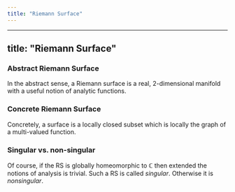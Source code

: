 ```yaml
---
title: "Riemann Surface"
---
```


---
title: "Riemann Surface"
---

### Abstract Riemann Surface
In the abstract sense, a Riemann surface is a real, 2-dimensional manifold with a useful notion of analytic functions.

### Concrete Riemann Surface
Concretely, a surface is a locally closed subset which is locally the graph of a multi-valued function.

### Singular vs. non-singular
Of course, if the RS is globally homeomorphic to $\mathbb{C}$ then extended the notions of analysis is trivial. Such a RS is called _singular_. Otherwise it is _nonsingular_.
